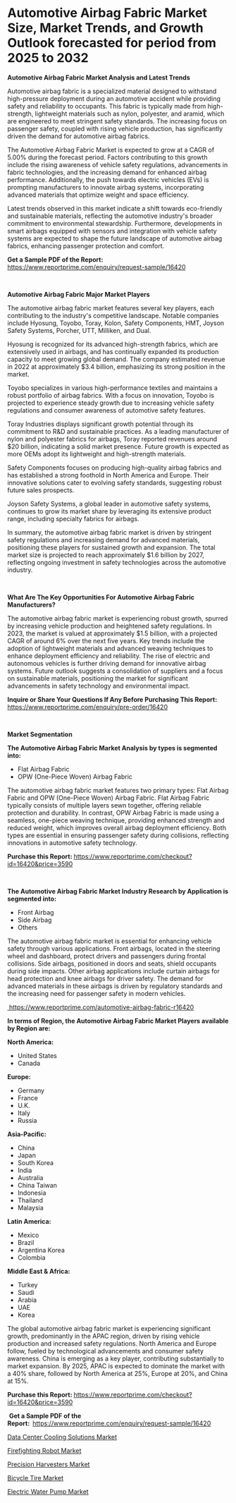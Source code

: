 <p><h1>Automotive Airbag Fabric Market Size, Market Trends, and Growth Outlook forecasted for period from 2025 to 2032</h1></p><p><strong>Automotive Airbag Fabric Market Analysis and Latest Trends</strong></p>
<p><p>Automotive airbag fabric is a specialized material designed to withstand high-pressure deployment during an automotive accident while providing safety and reliability to occupants. This fabric is typically made from high-strength, lightweight materials such as nylon, polyester, and aramid, which are engineered to meet stringent safety standards. The increasing focus on passenger safety, coupled with rising vehicle production, has significantly driven the demand for automotive airbag fabrics.</p><p>The Automotive Airbag Fabric Market is expected to grow at a CAGR of 5.00% during the forecast period. Factors contributing to this growth include the rising awareness of vehicle safety regulations, advancements in fabric technologies, and the increasing demand for enhanced airbag performance. Additionally, the push towards electric vehicles (EVs) is prompting manufacturers to innovate airbag systems, incorporating advanced materials that optimize weight and space efficiency.</p><p>Latest trends observed in this market indicate a shift towards eco-friendly and sustainable materials, reflecting the automotive industry's broader commitment to environmental stewardship. Furthermore, developments in smart airbags equipped with sensors and integration with vehicle safety systems are expected to shape the future landscape of automotive airbag fabrics, enhancing passenger protection and comfort.</p></p>
<p><strong>Get a Sample PDF of the Report:&nbsp;</strong> <a href="https://www.reportprime.com/enquiry/request-sample/16420?utm_campaign=2286&utm_medium=2&utm_source=Github&utm_content=ia&utm_term=17032025&utm_id=automotive-airbag-fabric">https://www.reportprime.com/enquiry/request-sample/16420</a></p>
<p>&nbsp;</p>
<p><strong>Automotive Airbag Fabric Major Market Players</strong></p>
<p><p>The automotive airbag fabric market features several key players, each contributing to the industry's competitive landscape. Notable companies include Hyosung, Toyobo, Toray, Kolon, Safety Components, HMT, Joyson Safety Systems, Porcher, UTT, Milliken, and Dual. </p><p>Hyosung is recognized for its advanced high-strength fabrics, which are extensively used in airbags, and has continually expanded its production capacity to meet growing global demand. The company estimated revenue in 2022 at approximately $3.4 billion, emphasizing its strong position in the market.</p><p>Toyobo specializes in various high-performance textiles and maintains a robust portfolio of airbag fabrics. With a focus on innovation, Toyobo is projected to experience steady growth due to increasing vehicle safety regulations and consumer awareness of automotive safety features.</p><p>Toray Industries displays significant growth potential through its commitment to R&D and sustainable practices. As a leading manufacturer of nylon and polyester fabrics for airbags, Toray reported revenues around $20 billion, indicating a solid market presence. Future growth is expected as more OEMs adopt its lightweight and high-strength materials.</p><p>Safety Components focuses on producing high-quality airbag fabrics and has established a strong foothold in North America and Europe. Their innovative solutions cater to evolving safety standards, suggesting robust future sales prospects. </p><p>Joyson Safety Systems, a global leader in automotive safety systems, continues to grow its market share by leveraging its extensive product range, including specialty fabrics for airbags. </p><p>In summary, the automotive airbag fabric market is driven by stringent safety regulations and increasing demand for advanced materials, positioning these players for sustained growth and expansion. The total market size is projected to reach approximately $1.6 billion by 2027, reflecting ongoing investment in safety technologies across the automotive industry.</p></p>
<p>&nbsp;</p>
<p><strong>What Are The Key Opportunities For Automotive Airbag Fabric Manufacturers?</strong></p>
<p><p>The automotive airbag fabric market is experiencing robust growth, spurred by increasing vehicle production and heightened safety regulations. In 2023, the market is valued at approximately $1.5 billion, with a projected CAGR of around 6% over the next five years. Key trends include the adoption of lightweight materials and advanced weaving techniques to enhance deployment efficiency and reliability. The rise of electric and autonomous vehicles is further driving demand for innovative airbag systems. Future outlook suggests a consolidation of suppliers and a focus on sustainable materials, positioning the market for significant advancements in safety technology and environmental impact.</p></p>
<p><strong>Inquire or Share Your Questions If Any Before Purchasing This Report:</strong> <a href="https://www.reportprime.com/enquiry/pre-order/16420?utm_campaign=2286&utm_medium=2&utm_source=Github&utm_content=ia&utm_term=17032025&utm_id=automotive-airbag-fabric">https://www.reportprime.com/enquiry/pre-order/16420</a></p>
<p>&nbsp;</p>
<p><strong>Market Segmentation</strong></p>
<p><strong>The Automotive Airbag Fabric Market Analysis by types is segmented into:</strong></p>
<p><ul><li>Flat Airbag Fabric</li><li>OPW (One-Piece Woven) Airbag Fabric</li></ul></p>
<p><p>The automotive airbag fabric market features two primary types: Flat Airbag Fabric and OPW (One-Piece Woven) Airbag Fabric. Flat Airbag Fabric typically consists of multiple layers sewn together, offering reliable protection and durability. In contrast, OPW Airbag Fabric is made using a seamless, one-piece weaving technique, providing enhanced strength and reduced weight, which improves overall airbag deployment efficiency. Both types are essential in ensuring passenger safety during collisions, reflecting innovations in automotive safety technology.</p></p>
<p><strong>Purchase this Report:&nbsp;</strong><a href="https://www.reportprime.com/checkout?id=16420&price=3590&utm_campaign=2286&utm_medium=2&utm_source=Github&utm_content=ia&utm_term=17032025&utm_id=automotive-airbag-fabric">https://www.reportprime.com/checkout?id=16420&price=3590</a></p>
<p>&nbsp;</p>
<p><strong>The Automotive Airbag Fabric Market Industry Research by Application is segmented into:</strong></p>
<p><ul><li>Front Airbag</li><li>Side Airbag</li><li>Others</li></ul></p>
<p><p>The automotive airbag fabric market is essential for enhancing vehicle safety through various applications. Front airbags, located in the steering wheel and dashboard, protect drivers and passengers during frontal collisions. Side airbags, positioned in doors and seats, shield occupants during side impacts. Other airbag applications include curtain airbags for head protection and knee airbags for driver safety. The demand for advanced materials in these airbags is driven by regulatory standards and the increasing need for passenger safety in modern vehicles.</p></p>
<p><a href="https://www.reportprime.com/automotive-airbag-fabric-r16420?utm_campaign=2286&utm_medium=2&utm_source=Github&utm_content=ia&utm_term=17032025&utm_id=automotive-airbag-fabric">&nbsp;https://www.reportprime.com/automotive-airbag-fabric-r16420</a></p>
<p><strong>In terms of Region, the Automotive Airbag Fabric Market Players available by Region are:</strong></p>
<p>
    <p> <strong> North America: </strong>
        <ul>
            <li>United States</li>
            <li>Canada</li>
        </ul>
        </p> 
    <p> <strong> Europe: </strong>
        <ul>
            <li>Germany</li>
            <li>France</li>
            <li>U.K.</li>
            <li>Italy</li>
            <li>Russia</li>
        </ul>
        </p> 
    <p> <strong> Asia-Pacific: </strong>
        <ul>
            <li>China</li>
            <li>Japan</li>
            <li>South Korea</li>
            <li>India</li>
            <li>Australia</li>
            <li>China Taiwan</li>
            <li>Indonesia</li>
            <li>Thailand</li>
            <li>Malaysia</li>
        </ul>
        </p> 
    <p> <strong> Latin America: </strong>
        <ul>
            <li>Mexico</li>
            <li>Brazil</li>
            <li>Argentina Korea</li>
            <li>Colombia</li>
        </ul>
        </p> 
    <p> <strong> Middle East & Africa: </strong>
        <ul>
            <li>Turkey</li>
            <li>Saudi</li>
            <li>Arabia</li>
            <li>UAE</li>
            <li>Korea</li>
        </ul>
    </p>
    </p>
<p><p>The global automotive airbag fabric market is experiencing significant growth, predominantly in the APAC region, driven by rising vehicle production and increased safety regulations. North America and Europe follow, fueled by technological advancements and consumer safety awareness. China is emerging as a key player, contributing substantially to market expansion. By 2025, APAC is expected to dominate the market with a 40% share, followed by North America at 25%, Europe at 20%, and China at 15%.</p></p>
<p><strong>Purchase this Report: </strong><a href="https://www.reportprime.com/checkout?id=16420&price=3590&utm_campaign=2286&utm_medium=2&utm_source=Github&utm_content=ia&utm_term=17032025&utm_id=automotive-airbag-fabric">https://www.reportprime.com/checkout?id=16420&price=3590</a></p>
<p>&nbsp;<strong>Get a Sample PDF of the Report:&nbsp;&nbsp;</strong><a href="https://www.reportprime.com/enquiry/request-sample/16420?utm_campaign=2286&utm_medium=2&utm_source=Github&utm_content=ia&utm_term=17032025&utm_id=automotive-airbag-fabric">https://www.reportprime.com/enquiry/request-sample/16420</a></p>
<p><strong></strong></p>
<p><p><a href="https://www.linkedin.com/pulse/analyzing-data-center-cooling-solutions-markets-size-share-7yulf?utm_campaign=2286&utm_medium=2&utm_source=Github&utm_content=ia&utm_term=17032025&utm_id=automotive-airbag-fabric">Data Center Cooling Solutions Market</a></p><p><a href="https://www.linkedin.com/pulse/stakeholders-can-gain-insights-firefighting-robot-market-growth-1n8uf?utm_campaign=2286&utm_medium=2&utm_source=Github&utm_content=ia&utm_term=17032025&utm_id=automotive-airbag-fabric">Firefighting Robot Market</a></p><p><a href="https://www.linkedin.com/pulse/precision-harvesters-market-size-growing-cagr-85-forecast-b1yue?utm_campaign=2286&utm_medium=2&utm_source=Github&utm_content=ia&utm_term=17032025&utm_id=automotive-airbag-fabric">Precision Harvesters Market</a></p><p><a href="https://github.com/moroesarta/Market-Research-Report-List-1/blob/main/bicycle-tire-market.md?utm_campaign=2286&utm_medium=2&utm_source=Github&utm_content=ia&utm_term=17032025&utm_id=automotive-airbag-fabric">Bicycle Tire Market</a></p><p><a href="https://github.com/sadaandilou/Market-Research-Report-List-1/blob/main/electric-water-pump-market.md?utm_campaign=2286&utm_medium=2&utm_source=Github&utm_content=ia&utm_term=17032025&utm_id=automotive-airbag-fabric">Electric Water Pump Market</a></p></p>
